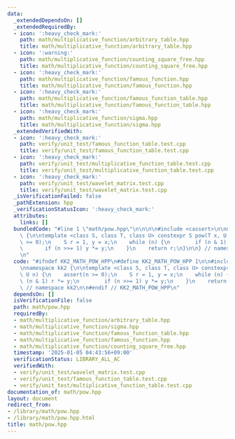 ```yaml
---
data:
  _extendedDependsOn: []
  _extendedRequiredBy:
  - icon: ':heavy_check_mark:'
    path: math/multiplicative_function/arbitrary_table.hpp
    title: math/multiplicative_function/arbitrary_table.hpp
  - icon: ':warning:'
    path: math/multiplicative_function/counting_square_free.hpp
    title: math/multiplicative_function/counting_square_free.hpp
  - icon: ':heavy_check_mark:'
    path: math/multiplicative_function/famous_function.hpp
    title: math/multiplicative_function/famous_function.hpp
  - icon: ':heavy_check_mark:'
    path: math/multiplicative_function/famous_function_table.hpp
    title: math/multiplicative_function/famous_function_table.hpp
  - icon: ':heavy_check_mark:'
    path: math/multiplicative_function/sigma.hpp
    title: math/multiplicative_function/sigma.hpp
  _extendedVerifiedWith:
  - icon: ':heavy_check_mark:'
    path: verify/unit_test/famous_function_table.test.cpp
    title: verify/unit_test/famous_function_table.test.cpp
  - icon: ':heavy_check_mark:'
    path: verify/unit_test/multiplicative_function_table.test.cpp
    title: verify/unit_test/multiplicative_function_table.test.cpp
  - icon: ':heavy_check_mark:'
    path: verify/unit_test/wavelet_matrix.test.cpp
    title: verify/unit_test/wavelet_matrix.test.cpp
  _isVerificationFailed: false
  _pathExtension: hpp
  _verificationStatusIcon: ':heavy_check_mark:'
  attributes:
    links: []
  bundledCode: "#line 1 \"math/pow.hpp\"\n\n\n\n#include <cassert>\n\nnamespace kk2\
    \ {\n\ntemplate <class S, class T, class U> constexpr S pow(T x, U n) {\n    assert(n\
    \ >= 0);\n    S r = 1, y = x;\n    while (n) {\n        if (n & 1) r *= y;\n \
    \       if (n >>= 1) y *= y;\n    }\n    return r;\n}\n\n} // namespace kk2\n\n\
    \n"
  code: "#ifndef KK2_MATH_POW_HPP\n#define KK2_MATH_POW_HPP 1\n\n#include <cassert>\n\
    \nnamespace kk2 {\n\ntemplate <class S, class T, class U> constexpr S pow(T x,\
    \ U n) {\n    assert(n >= 0);\n    S r = 1, y = x;\n    while (n) {\n        if\
    \ (n & 1) r *= y;\n        if (n >>= 1) y *= y;\n    }\n    return r;\n}\n\n}\
    \ // namespace kk2\n\n#endif // KK2_MATH_POW_HPP\n"
  dependsOn: []
  isVerificationFile: false
  path: math/pow.hpp
  requiredBy:
  - math/multiplicative_function/arbitrary_table.hpp
  - math/multiplicative_function/sigma.hpp
  - math/multiplicative_function/famous_function_table.hpp
  - math/multiplicative_function/famous_function.hpp
  - math/multiplicative_function/counting_square_free.hpp
  timestamp: '2025-01-05 04:43:56+09:00'
  verificationStatus: LIBRARY_ALL_AC
  verifiedWith:
  - verify/unit_test/wavelet_matrix.test.cpp
  - verify/unit_test/famous_function_table.test.cpp
  - verify/unit_test/multiplicative_function_table.test.cpp
documentation_of: math/pow.hpp
layout: document
redirect_from:
- /library/math/pow.hpp
- /library/math/pow.hpp.html
title: math/pow.hpp
---
```

